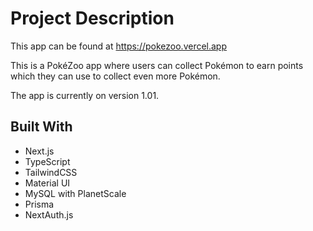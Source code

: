 # Project Description

This app can be found at https://pokezoo.vercel.app

This is a PokéZoo app where users can collect Pokémon to earn points which they can use to collect even more Pokémon.

The app is currently on version 1.01.

## Built With

- Next.js
- TypeScript
- TailwindCSS
- Material UI
- MySQL with PlanetScale
- Prisma
- NextAuth.js
